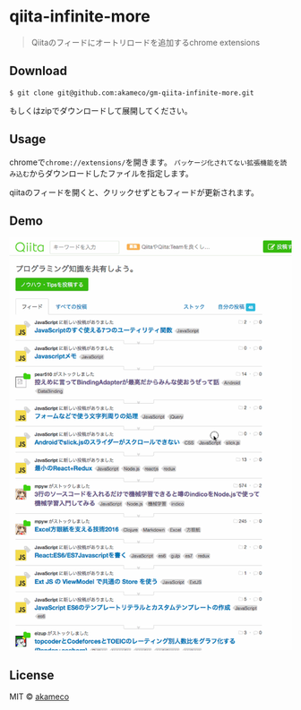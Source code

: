 # qiita-infinite-more

> Qiitaのフィードにオートリロードを追加するchrome extensions

## Download

```
$ git clone git@github.com:akameco/gm-qiita-infinite-more.git
```

もしくはzipでダウンロードして展開してください。

## Usage

chromeで`chrome://extensions/`を開きます。
`パッケージ化されてない拡張機能を読み込む`からダウンロードしたファイルを指定します。

qiitaのフィードを開くと、クリックせずともフィードが更新されます。


## Demo
![qiita.gif](https://raw.githubusercontent.com/akameco/gm-qiita-infinite-more/master/media/qiita.gif)

## License

MIT © [akameco](http://akameco.github.io)
